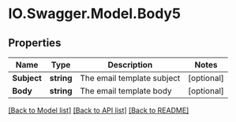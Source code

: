 # IO.Swagger.Model.Body5
## Properties

Name | Type | Description | Notes
------------ | ------------- | ------------- | -------------
**Subject** | **string** | The email template subject | [optional] 
**Body** | **string** | The email template body | [optional] 

[[Back to Model list]](../README.md#documentation-for-models) [[Back to API list]](../README.md#documentation-for-api-endpoints) [[Back to README]](../README.md)

